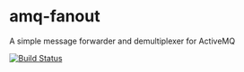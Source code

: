 amq-fanout
==========

A simple message forwarder and demultiplexer for ActiveMQ

[![Build Status](https://travis-ci.org/dbraga/amq-fanout.svg?branch=master)](https://travis-ci.org/dbraga/amq-fanout)